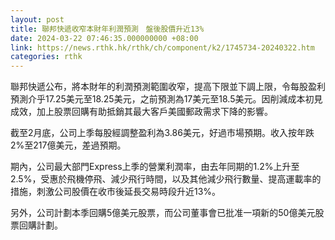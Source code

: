 ```yaml
---
layout: post
title: 聯邦快遞收窄本財年利潤預測　盤後股價升近13%
date: 2024-03-22 07:46:35.000000000 +08:00
link: https://news.rthk.hk/rthk/ch/component/k2/1745734-20240322.htm
categories: rthk
---
```


聯邦快遞公布，將本財年的利潤預測範圍收窄，提高下限並下調上限，令每股盈利預測介乎17.25美元至18.25美元，之前預測為17美元至18.5美元。因削減成本初見成效，加上股票回購有助抵銷其最大客戶美國郵政需求下降的影響。

截至2月底，公司上季每股經調整盈利為3.86美元，好過市場預期。收入按年跌2%至217億美元，差過預期。

期內，公司最大部門Express上季的營業利潤率，由去年同期的1.2%上升至2.5%，受惠於飛機停飛、減少飛行時間，以及其他減少飛行數量、提高運載率的措施，刺激公司股價在收市後延長交易時段升近13%。

另外，公司計劃本季回購5億美元股票，而公司董事會已批准一項新的50億美元股票回購計劃。
